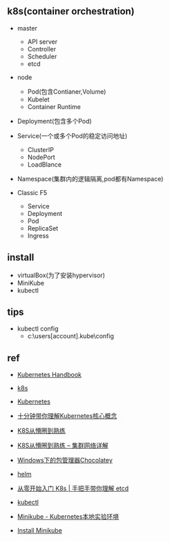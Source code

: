 
## k8s(container orchestration)

+ master
    - API server
    - Controller
    - Scheduler
    - etcd
+ node
    - Pod(包含Contianer,Volume)
    - Kubelet
    - Container Runtime

+ Deployment(包含多个Pod)
+ Service(一个或多个Pod的稳定访问地址)
    - ClusterIP
    - NodePort
    - LoadBlance
+ Namespace(集群内的逻辑隔离,pod都有Namespace)
+ Classic F5
    - Service
    - Deployment
    - Pod
    - ReplicaSet
    - Ingress

## install

+ virtualBox(为了安装hypervisor)
+ MiniKube
+ kubectl
 
## tips

+ kubectl config
    - c:\users\[account]\.kube\config



## ref
+ [Kubernetes Handbook](https://jimmysong.io/kubernetes-handbook/)
+ [k8s](https://www.kubernetes.org.cn/doc-11)
+ [Kubernetes](http://hardocs.com/d/kubernetes/145-kubectl_config.html)
+ [十分钟带你理解Kubernetes核心概念](http://www.dockone.io/article/932)
+ [K8S从懵圈到熟练](https://yq.aliyun.com/search?q=K8S%E4%BB%8E%E6%87%B5%E5%9C%88%E5%88%B0%E7%86%9F%E7%BB%83&type=ARTICLE)
+ [K8S从懵圈到熟练 – 集群网络详解](https://zhuanlan.zhihu.com/p/67894883)

+ [Windows下的包管理器Chocolatey](https://www.jianshu.com/p/831aa4a280e7)
+ [helm](https://www.hi-linux.com/posts/21466.html)
+ [从零开始入门 K8s | 手把手带你理解 etcd](https://zhuanlan.zhihu.com/p/96721097)
+ [kubectl](https://kubernetes.io/zh/docs/reference/kubectl/)

+ [Minikube - Kubernetes本地实验环境](https://yq.aliyun.com/articles/221687)
+ [Install Minikube](https://kubernetes.io/zh/docs/tasks/tools/install-minikube/)
